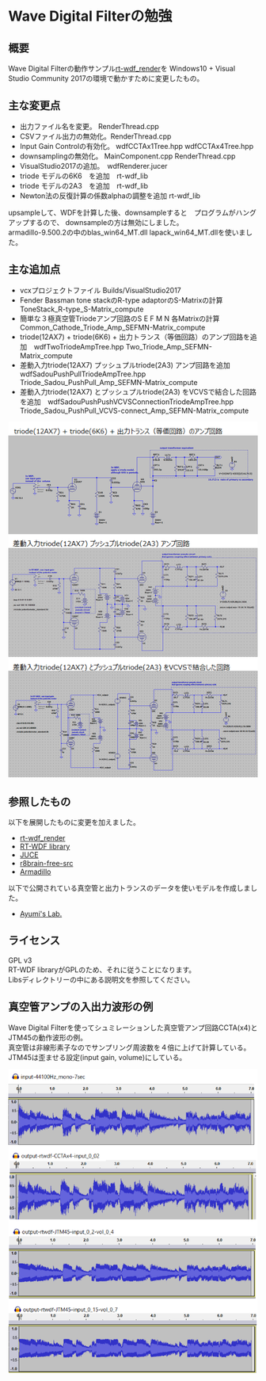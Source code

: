 # Wave Digital Filterの勉強

## 概要  

Wave Digital Filterの動作サンプル[rt-wdf_render](https://github.com/RT-WDF/rt-wdf_renderer)を
Windows10 + Visual Studio Community 2017の環境で動かすために変更したもの。 


## 主な変更点  

- 出力ファイル名を変更。   RenderThread.cpp
- CSVファイル出力の無効化。RenderThread.cpp
- Input Gain Controlの有効化。 wdfCCTAx1Tree.hpp wdfCCTAx4Tree.hpp
- downsamplingの無効化。 MainComponent.cpp RenderThread.cpp
- VisualStudio2017の追加。　wdfRenderer.jucer
- triode モデルの6K6　を追加　rt-wdf_lib  
- triode モデルの2A3　を追加　rt-wdf_lib  
- Newton法の反復計算の係数alphaの調整を追加 rt-wdf_lib  

upsampleして、WDFを計算した後、downsampleすると　プログラムがハングアップするので、
downsampleの方は無効にしました。   
armadillo-9.500.2の中のblas_win64_MT.dll lapack_win64_MT.dllを使いました。  

## 主な追加点  

- vcxプロジェクトファイル Builds/VisualStudio2017  
- Fender Bassman tone stackのR-type adaptorのS-Matrixの計算  ToneStack_R-type_S-Matrix_compute  
- 簡単な３極真空管Triodeアンプ回路のS E F M N 各Matrixの計算　Common_Cathode_Triode_Amp_SEFMN-Matrix_compute  
- triode(12AX7) + triode(6K6) + 出力トランス（等価回路）のアンプ回路を追加　wdfTwoTriodeAmpTree.hpp Two_Triode_Amp_SEFMN-Matrix_compute  
- 差動入力triode(12AX7) プッシュプルtriode(2A3) アンプ回路を追加　wdfSadouPushPullTriodeAmpTree.hpp Triode_Sadou_PushPull_Amp_SEFMN-Matrix_compute  
- 差動入力triode(12AX7) とプッシュプルtriode(2A3) をVCVSで結合した回路を追加　wdfSadouPushPushVCVSConnectionTriodeAmpTree.hpp Triode_Sadou_PushPull_VCVS-connect_Amp_SEFMN-Matrix_compute  
  
  
![figure2](docs/Two_Triode_Amp_Circuit-small_explain.png)
![figure3](docs/Triode_Sadou_PushPull_Amp_Circuit-small_explain.png)
![figure4](docs/Triode_Sadou_PushPull_VCVS-connect_Amp_Circuit-small_explain.png)
   
  

## 参照したもの  

以下を展開したものに変更を加えました。  

- [rt-wdf_render](https://github.com/RT-WDF/rt-wdf_renderer)
- [RT-WDF library](https://github.com/RT-WDF/rt-wdf_lib)
- [JUCE](https://github.com/WeAreROLI/JUCE)
- [r8brain-free-src](https://github.com/avaneev/r8brain-free-src)
- [Armadillo](http://arma.sourceforge.net/download.html)


以下で公開されている真空管と出力トランスのデータを使いモデルを作成しました。   

- [Ayumi's Lab.](http://ayumi.cava.jp/audio/index.html)

## ライセンス  
GPL v3  
RT-WDF libraryがGPLのため、それに従うことになります。   
Libsディレクトリーの中にある説明文を参照してください。  

## 真空管アンプの入出力波形の例  　

Wave Digital Filterを使ってシュミレーションした真空管アンプ回路CCTA(x4)とJTM45の動作波形の例。  
真空管は非線形素子なのでサンプリング周波数を４倍に上げて計算している。  
JTM45は歪ませる設定(input gain, volume)にしている。  

![figure1](docs/in_output_wav_comparison.png)  
  
  




